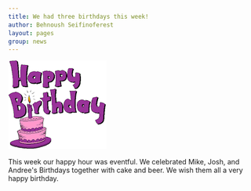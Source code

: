 ```yaml
---
title: We had three birthdays this week! 
author: Behnoush Seifinoferest 
layout: pages
group: news
---
```


<span class="image fit"><img src="/images/Happy_Birthday.png" alt="" class="img-responsive"></span>

This week our happy hour was eventful. We celebrated Mike, Josh, and Andree's Birthdays together with cake and beer. 
We wish them all a very happy birthday.
